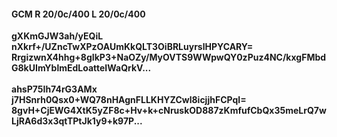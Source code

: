 #### GCM R 20/0c/400 L 20/0c/400
**gXKmGJW3ah/yEQiL**<br/>**nXkrf+/UZncTwXPzOAUmKkQLT3OiBRLuyrslHPYCARY=**<br/>**RrgizwnX4hhg+8gIkP3+NaOZy/MyOVTS9WWpwQY0zPuz4NC/kxgFMbdG8kUImYblmEdLoatteIWaQrkV...**<br/><br/>
**ahsP75Ih74rG3AMx**<br/>**j7HSnrh0Qsx0+WQ78nHAgnFLLKHYZCwl8icjjhFCPqI=**<br/>**8gvH+CjEWG4XtK5yZF8c+Hv+k+cNruskOD887zKmfufCbQx35meLrQ7wLjRA6d3x3qtTPtJk1y9+k97P...**